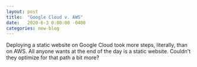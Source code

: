 ```yaml
---
layout: post
title:  "Google Cloud v. AWS"
date:   2020-6-3 0:00:00 -0400
categories: new-blog
---
```


Deploying a static website on Google Cloud took more steps, literally, than on AWS. All anyone wants at the end of the day is a static website. Couldn't they optimize for that path a bit more?